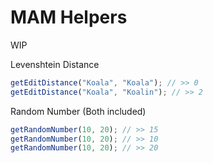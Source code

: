 # MAM Helpers

WIP

Levenshtein Distance

```js
getEditDistance("Koala", "Koala"); // >> 0
getEditDistance("Koala", "Koalin"); // >> 2
```

Random Number (Both included)

```js
getRandomNumber(10, 20); // >> 15
getRandomNumber(10, 20); // >> 10
getRandomNumber(10, 20); // >> 20
```

